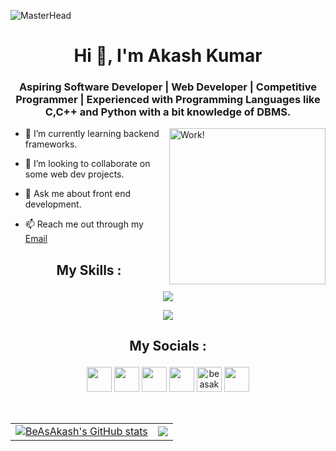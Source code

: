 ![MasterHead](https://user-images.githubusercontent.com/74038190/225813708-98b745f2-7d22-48cf-9150-083f1b00d6c9.gif)
<h1 align="center">Hi 👋, I'm Akash Kumar</h1>
<h3 align="center">Aspiring  Software Developer | Web Developer | Competitive Programmer | Experienced with Programming Languages like C,C++ and Python with a bit knowledge of DBMS.</h3>
<img align="right" alt="Work!" width="250"  src="https://user-images.githubusercontent.com/74038190/240825371-403af6cc-32fd-4026-8fb5-ae523bf899c3.gif">

- 🌱 I’m currently learning backend frameworks.

- 👯 I’m looking to collaborate on some web dev projects.

- 💬 Ask me about front end development.

- 📫 Reach me out through my[ Email](mailto:kumaraadarsh8318@gmail.com)



<h2><p align="center">My Skills :</p></h2>
<p align="center">
     <img src="https://skillicons.dev/icons?i=c,cpp,python,java,html,css,tailwind,js,react,typescript,nodejs,express,mysql,mongodb,firebase &perline=13">
     <p align="center"> <img src="https://skillicons.dev/icons?i=linux,git &perline=13"></p>
</p>

<h2><p align="center">My Socials :</p></h2>
<p align="center">
<a href="https://www.github.com/BeAsAkash" target="_blank" rel="noreferrer"><img src="https://raw.githubusercontent.com/danielcranney/readme-generator/main/public/icons/socials/github-dark.svg" width="40" height="40" /></a>
<a href="https://discord.com/users/beasakash" target="_blank" rel="noreferrer"><img src="https://raw.githubusercontent.com/danielcranney/readme-generator/main/public/icons/socials/discord.svg" width="40" height="40" /></a>
<a href="http://www.instagram.com/_.BeAsAkash._" target="_blank" rel="noreferrer"><img src="https://raw.githubusercontent.com/danielcranney/readme-generator/main/public/icons/socials/instagram.svg" width="40" height="40" /></a>
<a href="https://www.linkedin.com/in/akash-kumar-693a91226/" target="_blank" rel="noreferrer"><img src="https://raw.githubusercontent.com/danielcranney/readme-generator/main/public/icons/socials/linkedin.svg" width="40" height="40" /></a> 
<a href="https://www.leetcode.com/beasakash" target="blank"><img src="https://raw.githubusercontent.com/rahuldkjain/github-profile-readme-generator/master/src/images/icons/Social/leet-code.svg" alt="beasakash" height="40" width="40" /></a>
<a href="https://www.twitter.com/k_akash20" target="_blank" rel="noreferrer"><img src="https://raw.githubusercontent.com/danielcranney/readme-generator/main/public/icons/socials/twitter.svg" width="40" height="40" /></a>
</p>

<br>

<table>
     <tr>
          <td>
               <a href="http://www.github.com/BeAsAkash"><img src="https://github-readme-stats.vercel.app/api?username=BeAsAkash&show_icons=true&theme=transparent&hide_border=false" alt="BeAsAkash's GitHub stats" /></a> 
          </td>
          <td>
               <a href="http://www.github.com/BeAsAkash"><img src="https://github-readme-streak-stats.herokuapp.com/?user=BeAsAkash&stroke=0891b2&background=0d1117&ring=ec4899&fire=ec4899&currStreakNum=0891b2&currStreakLabel=ec4899&sideNums=0891b2&sideLabels=0891b2&dates=0891b2&hide_border=false" /></a>
          </td>
     </tr> 
     
</table>



